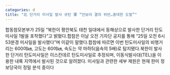 ```yaml
---
categories: d
title: "北 단거리 미사일 발사 규탄 軍 “안보리 결의 위반…중대한 도발”"
---
```

합동참모본부가 25일 “북한이 평안북도 태천 일대에서 동해상으로 발사한 단거리 탄도미사일 1발을 포착했다”고 밝혔다.합참은 이날 오전 기자단 공지를 통해 “25일 오전 6시53분경 미사일을 발사했다”며 이같이 말했다.합참에 따르면 이번 탄도미사일의 비행거리는 600여㎞, 고도는 60여㎞, 속도는 약 마하5(음속의 5배)로 탐지됐다.북한이 발사한 단거리 탄도미사일은 이스칸데르 탄도미사일로 추정되며, 이동식발사대(TEL)을 이용한 내륙 지역에서 발사된 것으로 알려졌다. 미사일과 관련한 세부 제원은 현재 한미 정보당국이 정밀 분석 중이다